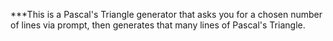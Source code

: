 ***This is a Pascal's Triangle generator that asks you for a chosen number of lines via prompt, then generates that many lines of Pascal's Triangle.
